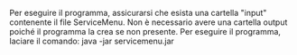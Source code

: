 Per eseguire il programma, assicurarsi che esista una cartella "input" contenente il file ServiceMenu.
Non è necessario avere una cartella output poiché il programma la crea se non presente.
Per eseguire il programma, laciare il comando: java -jar servicemenu.jar 
